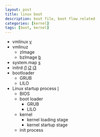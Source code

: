 ```yaml
---
layout: post
title: linux boot
description: boot file, boot flow related
categories: [kernel]
tags: [boot, kernel]
---
```


+ vmlinux [v][v]
+ vmlinuz
    + zImage
    + bzImage [b][b]
+ system.map [s][s]
+ initrd [i1][i1] [i2][i2] [i3][i3]
+ bootloader
    + GRUB
    + LILO
+ Linux startup process [l][l]
    + BIOS
    + boot loader
        + GRUB
        + LILO
    + kernel
        + kernel loading stage
        + kernel startup stage
    + init process

[v]: https://en.wikipedia.org/wiki/Vmlinux "wiki"
[b]: https://en.wikipedia.org/wiki/File:Anatomy-of-bzimage.png 
    "wiki"
[s]: https://en.wikipedia.org/wiki/System.map "wiki"
[i1]: https://en.wikipedia.org/wiki/Initrd "wiki"
[i2]: https://www.ibm.com/developerworks/cn/linux/l-k26initrd "ibm"
[i3]: https://www.ibm.com/developerworks/cn/linux/l-initrd.html "ibm"
[l]: https://en.wikipedia.org/wiki/Linux_startup_process "wiki"
